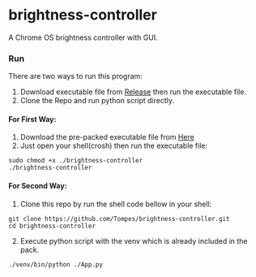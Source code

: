 # brightness-controller

A Chrome OS brightness controller with GUI.

### Run

There are two ways to run this program:

1. Download executable file from [Release](https://github.com/Tompes/brightness-controller/releases) then run the
   executable file.
2. Clone the Repo and run python script directly.

#### For First Way:
1. Download the pre-packed executable file from [Here](https://github.com/Tompes/brightness-controller/releases)
2. Just open your shell(crosh) then run the executable file:
```shell
sudo chmod +x ./brightness-controller
./brightness-controller
```
#### For Second Way:

1. Clone this repo by run the shell code bellow in your shell:

```shell
git clone https://github.com/Tompes/brightness-controller.git
cd brightness-controller
```

2. Execute python script with the venv which is already included in the pack.

```shell
./venv/bin/python ./App.py 
```